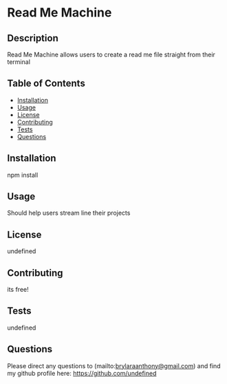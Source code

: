 # Read Me Machine 

## Description 
Read Me Machine allows users to create a read me file straight from their terminal
## Table of Contents 
* [Installation](#installation)
* [Usage](#usage)
* [License](#license)
* [Contributing](#contributing)
* [Tests](#tests)
* [Questions](#questions)
## Installation 
npm install
## Usage 
Should help users stream line their projects
## License 
undefined
## Contributing 
its free!
## Tests 
undefined
## Questions 
Please direct any questions to (mailto:brylaraanthony@gmail.com) and find my github profile here: https://github.com/undefined
